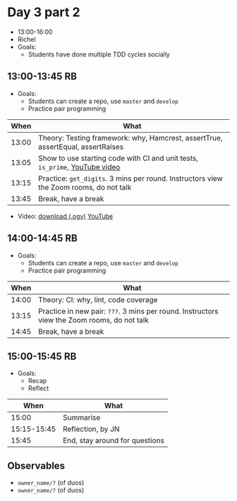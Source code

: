 # Day 3 part 2

 * 13:00-16:00
 * Richel
 * Goals: 
   * Students have done multiple TDD cycles socially

## 13:00-13:45 RB

 * Goals: 
   * Students can create a repo, use `master` and `develop`
   * Practice pair programming

When |What
-----|-------------------------
13:00|Theory: Testing framework: why, Hamcrest, assertTrue, assertEqual, assertRaises
13:05|Show to use starting code with CI and unit tests, `is_prime`, [YouTube video](https://youtu.be/qVtHieuwM1M)
13:15|Practice: `get_digits`. 3 mins per round. Instructors view the Zoom rooms, do not talk
13:45|Break, have a break

 * Video: [download (.ogv)](https://richelbilderbeek.nl/tdd_python_is_prime.ogv) [YouTube](https://youtu.be/qVtHieuwM1M)

## 14:00-14:45 RB

 * Goals: 
   * Students can create a repo, use `master` and `develop`
   * Practice pair programming

When |What
-----|-------------------------
14:00|Theory: CI: why, lint, code coverage 
13:15|Practice in new pair: `???`. 3 mins per round. Instructors view the Zoom rooms, do not talk
14:45|Break, have a break

## 15:00-15:45 RB

 * Goals: 
   * Recap
   * Reflect

When       |What
-----------|-------------------------
15:00      |Summarise
15:15-15:45|Reflection, by JN
15:45      |End, stay around for questions

## Observables

 * `owner_name/?` (of duos)
 * `owner_name/?` (of duos)


